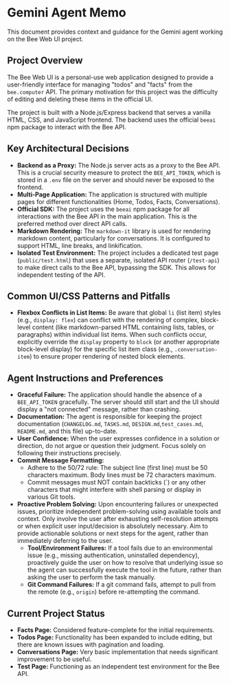 # Gemini Agent Memo

This document provides context and guidance for the Gemini agent working on the Bee Web UI project.

## Project Overview

The Bee Web UI is a personal-use web application designed to provide a user-friendly interface for managing "todos" and "facts" from the `bee.computer` API. The primary motivation for this project was the difficulty of editing and deleting these items in the official UI.

The project is built with a Node.js/Express backend that serves a vanilla HTML, CSS, and JavaScript frontend. The backend uses the official `beeai` npm package to interact with the Bee API.

## Key Architectural Decisions

- **Backend as a Proxy:** The Node.js server acts as a proxy to the Bee API. This is a crucial security measure to protect the `BEE_API_TOKEN`, which is stored in a `.env` file on the server and should never be exposed to the frontend.
- **Multi-Page Application:** The application is structured with multiple pages for different functionalities (Home, Todos, Facts, Conversations).
- **Official SDK:** The project uses the `beeai` npm package for all interactions with the Bee API in the main application. This is the preferred method over direct API calls.
- **Markdown Rendering:** The `markdown-it` library is used for rendering markdown content, particularly for conversations. It is configured to support HTML, line breaks, and linkification.
- **Isolated Test Environment:** The project includes a dedicated test page (`public/test.html`) that uses a separate, isolated API router (`/test-api`) to make direct calls to the Bee API, bypassing the SDK. This allows for independent testing of the API.

## Common UI/CSS Patterns and Pitfalls

- **Flexbox Conflicts in List Items:** Be aware that global `li` (list item) styles (e.g., `display: flex`) can conflict with the rendering of complex, block-level content (like markdown-parsed HTML containing lists, tables, or paragraphs) within individual list items. When such conflicts occur, explicitly override the `display` property to `block` (or another appropriate block-level display) for the specific list item class (e.g., `.conversation-item`) to ensure proper rendering of nested block elements.

## Agent Instructions and Preferences

- **Graceful Failure:** The application should handle the absence of a `BEE_API_TOKEN` gracefully. The server should still start and the UI should display a "not connected" message, rather than crashing.
- **Documentation:** The agent is responsible for keeping the project documentation (`CHANGELOG.md`, `TASKS.md`, `DESIGN.md`,`test_cases.md`, `README.md`, and this file) up-to-date.
- **User Confidence:** When the user expresses confidence in a solution or direction, do not argue or question their judgment. Focus solely on following their instructions precisely.
- **Commit Message Formatting:**
    - Adhere to the 50/72 rule: The subject line (first line) must be 50 characters maximum. Body lines must be 72 characters maximum.
    - Commit messages must NOT contain backticks (`) or any other characters that might interfere with shell parsing or display in various Git tools.
- **Proactive Problem Solving:** Upon encountering failures or unexpected issues, prioritize independent problem-solving using available tools and context. Only involve the user after exhausting self-resolution attempts or when explicit user input/decision is absolutely necessary. Aim to provide actionable solutions or next steps for the agent, rather than immediately deferring to the user.
    - **Tool/Environment Failures:** If a tool fails due to an environmental issue (e.g., missing authentication, uninstalled dependency), proactively guide the user on how to resolve that underlying issue so the agent can successfully execute the tool in the future, rather than asking the user to perform the task manually.
    - **Git Command Failures:** If a git command fails, attempt to pull from the remote (e.g., `origin`) before re-attempting the command.

## Current Project Status

- **Facts Page:** Considered feature-complete for the initial requirements.
- **Todos Page:** Functionality has been expanded to include editing, but there are known issues with pagination and loading.
- **Conversations Page:** Very basic implementation that needs significant improvement to be useful.
- **Test Page:** Functioning as an independent test environment for the Bee API.
